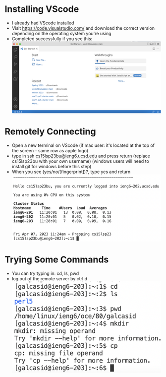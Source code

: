 # Installing VScode
* I already had VScode installed
* Visit https://code.visualstudio.com/ and download the correct version depending on the operating system you're using
* Completed successfully if you see this:
![Image](vscodescreenshot.png)

# Remotely Connecting
* Open a new terminal on VScode (if mac user: it's located at the top of the screen - same row as apple logo)
* type in ssh cs15lsp23bu@ieng6.ucsd.edu and press return (replace cs15lsp23bu with your own username) (windows users will need to install git for windows before this step)
* When you see (yes/no/[fingerprint])?, type yes and return
![Image](remotelyconnecting.png)

# Trying Some Commands
* You can try typing in: cd, ls, pwd
* log out of the remote server by ctrl d
![Image](testingcommands.png)
